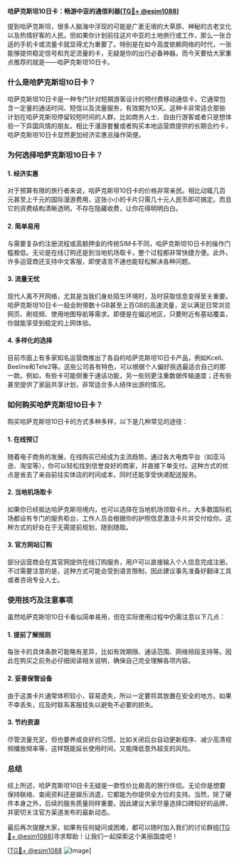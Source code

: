 **哈萨克斯坦10日卡：畅游中亚的通信利器[[TG💪+ @esim1088](https://t.me/s/esim1088)]**

提到哈萨克斯坦，很多人脑海中浮现的可能是广袤无垠的大草原、神秘的古老文化以及热情好客的人民。但如果你计划前往这片中亚的土地旅行或工作，那么一张合适的手机卡或流量卡就显得尤为重要了。特别是在如今高度依赖网络的时代，一张能够提供稳定信号和充足流量的卡，无疑是你的出行必备神器。而今天要给大家重点推荐的就是——哈萨克斯坦10日卡。

### **什么是哈萨克斯坦10日卡？**

哈萨克斯坦10日卡是一种专门针对短期游客设计的预付费移动通信卡，它通常包含一定量的通话时间、短信以及流量服务，有效期为10天。这种卡非常适合那些计划在哈萨克斯坦停留较短时间的人群，比如商务人士、自由行游客或者只是想体验一下异国风情的朋友。相比于漫游套餐或者购买本地运营商提供的长期合约卡，哈萨克斯坦10日卡显然更加经济实惠且操作简便。

### **为何选择哈萨克斯坦10日卡？**

#### **1. 经济实惠**
对于预算有限的旅行者来说，哈萨克斯坦10日卡的价格非常亲民。相比动辄几百元甚至上千元的国际漫游费用，这张小小的卡片只需几十元人民币即可搞定。而且它的资费结构清晰透明，不存在隐藏收费，让你花得明明白白。

#### **2. 简单易用**
与需要复杂的注册流程或高额押金的传统SIM卡不同，哈萨克斯坦10日卡的操作门槛极低。无论是在线订购还是到当地机场取卡，整个过程都非常快捷方便。此外，许多运营商还支持中文客服，即使语言不通也能轻松解决各种问题。

#### **3. 流量无忧**
现代人离不开网络，尤其是当我们身处陌生环境时，及时获取信息变得至关重要。哈萨克斯坦10日卡一般会附带数十GB甚至上百GB的高速流量，足以满足日常浏览网页、刷视频、使用地图导航等需求。即便是在偏远地区，只要附近有基站覆盖，你就能享受到稳定的上网体验。

#### **4. 多样化的选择**
目前市面上有多家知名运营商推出了各自的哈萨克斯坦10日卡产品，例如Kcell、Beeline和Tele2等。这些公司各有特色，可以根据个人偏好挑选最适合自己的那一款。例如，有些卡可能侧重于通话功能，另一些则更注重数据传输速度；还有些甚至提供了家庭共享计划，非常适合多人结伴出游的情况。

### **如何购买哈萨克斯坦10日卡？**

购买哈萨克斯坦10日卡的方式多种多样，以下是几种常见的途径：

#### **1. 在线预订**
随着电子商务的发展，在线购买已经成为主流趋势。通过各大电商平台（如亚马逊、淘宝等），你可以轻松找到信誉良好的商家，并直接下单支付。这种方式的优点是省去了亲自前往实体店的时间成本，同时还能享受快递配送服务。

#### **2. 当地机场取卡**
如果你已经抵达哈萨克斯坦境内，也可以选择在当地机场领取卡片。大多数国际机场都设有专门的服务柜台，工作人员会根据你的护照信息激活卡片并交付给你。这种方式的好处在于无需提前规划，随到随取。

#### **3. 官方网站订购**
部分运营商会在其官网提供在线订购服务，用户可以直接输入个人信息完成注册。不过需要注意的是，这种方式可能会受到语言限制，因此建议事先准备好翻译工具或者咨询专业人士。

### **使用技巧及注意事项**

虽然哈萨克斯坦10日卡看似简单易用，但在实际使用过程中仍需注意以下几点：

#### **1. 提前了解规则**
每张卡的具体条款可能略有差异，比如有效期限、通话范围、网络频段支持等。因此在购买之前务必仔细阅读相关说明，确保自己完全理解各项内容。

#### **2. 妥善保管设备**
由于这类卡片通常体积较小，容易遗失，所以一定要将其放置在安全的地方。如果不幸丢失，应及时联系客服挂失以避免不必要的损失。

#### **3. 节约资源**
尽管流量充足，但也要养成良好的习惯，比如关闭后台自动更新程序、减少高清视频播放频率等，这样既能延长使用时间，又能降低意外超支的风险。

### **总结**

综上所述，哈萨克斯坦10日卡无疑是一款性价比极高的旅行伴侣。无论你是想要保持联络、查阅资料还是娱乐消遣，它都能为你提供全方位的支持。当然，除了硬件本身之外，后续的服务质量同样重要。因此建议大家尽量选择口碑较好的品牌，并密切关注官方渠道发布的最新动态。

最后再次提醒大家，如果有任何疑问或困难，都可以随时加入我们的讨论群组[[TG💪+ @esim1088](https://t.me/s/esim1088)]寻求帮助！让我们一起探索这个美丽国度吧！

[[TG💪+ @esim1088](https://t.me/s/esim1088) ![Image](https://i.postimg.cc/4NQfJmqS/Snipaste-2025-05-13-00-14-12.png)]